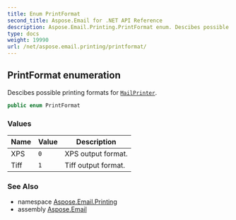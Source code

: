 ```yaml
---
title: Enum PrintFormat
second_title: Aspose.Email for .NET API Reference
description: Aspose.Email.Printing.PrintFormat enum. Descibes possible printing formats for MailPrinter
type: docs
weight: 19990
url: /net/aspose.email.printing/printformat/
---
```

## PrintFormat enumeration

Descibes possible printing formats for [`MailPrinter`](../mailprinter/).

```csharp
public enum PrintFormat
```

### Values

| Name | Value | Description |
| --- | --- | --- |
| XPS | `0` | XPS output format. |
| Tiff | `1` | Tiff output format. |

### See Also

* namespace [Aspose.Email.Printing](../../aspose.email.printing/)
* assembly [Aspose.Email](../../)


